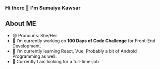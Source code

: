 ### Hi there 👋 I'm Sumaiya Kawsar



## About ME
- 😄 Pronouns: She/Her
- 🔭 I’m currently working on <b>100 Days of Code Challenge</b> for Front-End Development.
- 🌱 I’m currently learning React, Vue, Probably a bit of Android Programming as well.
- 🤔 Currently I am looking for a full-time-job

<!--
## Tools
<p align="left"> 
  <a href="https://www.w3schools.com/css/" target="_blank"> 
    <img src="https://raw.githubusercontent.com/devicons/devicon/master/icons/css3/css3-original-wordmark.svg" alt="css3" width="40" height="40"/> 
  </a> 
  <a href="https://www.w3.org/html/" target="_blank"> 
    <img src="https://raw.githubusercontent.com/devicons/devicon/master/icons/html5/html5-original-wordmark.svg" alt="html5" width="40" height="40"/> 
  </a> 
  <a href="https://developer.mozilla.org/en-US/docs/Web/JavaScript" target="_blank"> 
    <img src="https://raw.githubusercontent.com/devicons/devicon/master/icons/javascript/javascript-original.svg" alt="javascript" width="40" height="40"/> 
  </a> 
  <a href="https://tailwindcss.com/" target="_blank"> 
    <img src="https://www.vectorlogo.zone/logos/tailwindcss/tailwindcss-icon.svg" alt="tailwind" width="40" height="40"/> 
  </a> 
</p>



[linkedin](https://www.linkedin.com/in/sumaiya-kawsar/)
[twitter](https://twitter.com/_SumaiyaKawsar_)
[instagram](https://www.instagram.com/sumaiya_sume/)

## Connect with me
<a href="https://twitter.com/_SumaiyaKawsar_">
  <img src="https://raw.githubusercontent.com/rahuldkjain/github-profile-readme-generator/master/src/images/icons/Social/twitter.svg" height="40" width="40"> 
</a>


**sumaiyakawsar/sumaiyakawsar** is a ✨ _special_ ✨ repository because its `README.md` (this file) appears on your GitHub profile.

### Spotify Playing 🎧
[<img src="https://now-playing-sumaiyakawsar.vercel.app/api/spotify-playing" alt="sumaiya Spotify Playing" width="350" />](https://open.spotify.com/user/21hzvlxvqkqns6v3qpsletqbq)

Here are some ideas to get you started:


- 🤔 I’m looking for help with ...
- 💬 Ask me about ...
- 📫 How to reach me:

- ⚡ Fun fact: ...

-->
